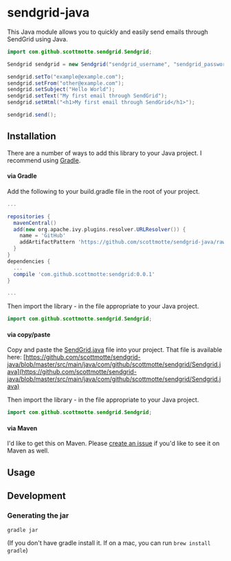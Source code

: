 # sendgrid-java

This Java module allows you to quickly and easily send emails through SendGrid using Java.

```java
import com.github.scottmotte.sendgrid.Sendgrid;

Sendgrid sendgrid = new Sendgrid("sendgrid_username", "sendgrid_password");

sendgrid.setTo("example@example.com");
sendgrid.setFrom("other@example.com");
sendgrid.setSubject("Hello World");
sendgrid.setText("My first email through SendGrid");
sendgrid.setHtml("<h1>My first email through SendGrid</h1>");

sendgrid.send();
```

## Installation

There are a number of ways to add this library to your Java project. I recommend using [Gradle](http://www.gradle.org).

#### via Gradle

Add the following to your build.gradle file in the root of your project.

```groovy
...

repositories {
  mavenCentral()
  add(new org.apache.ivy.plugins.resolver.URLResolver()) {
    name = 'GitHub'
    addArtifactPattern 'https://github.com/scottmotte/sendgrid-java/raw/master/repo/com/github/scottmotte/sendgrid/0.0.1/sendgrid-0.0.1-jar.jar'
  }
}
dependencies {
  ...
  compile 'com.github.scottmotte:sendgrid:0.0.1'
}

...
```

Then import the library - in the file appropriate to your Java project.

```java
import com.github.scottmotte.sendgrid.Sendgrid;
```

#### via copy/paste

Copy and paste the [SendGrid.java](https://github.com/scottmotte/sendgrid-java/blob/master/src/main/java/com/github/scottmotte/sendgrid/Sendgrid.java) file into your project. That file is available here: [https://github.com/scottmotte/sendgrid-java/blob/master/src/main/java/com/github/scottmotte/sendgrid/Sendgrid.java](https://github.com/scottmotte/sendgrid-java/blob/master/src/main/java/com/github/scottmotte/sendgrid/Sendgrid.java)

Then import the library - in the file appropriate to your Java project.

```java
import com.github.scottmotte.sendgrid.Sendgrid;
```

#### via Maven

I'd like to get this on Maven. Please [create an issue](https://github.com/scottmotte/sendgrid-java/issues/new) if you'd like to see it on Maven as well. 

## Usage

## Development

### Generating the jar

```bash
gradle jar
```

(If you don't have gradle install it. If on a mac, you can run `brew install gradle`) 

